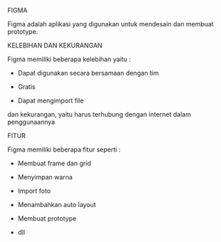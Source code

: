 FIGMA

Figma adalah aplikasi yang digunakan untuk mendesain dan membuat prototype.


KELEBIHAN DAN KEKURANGAN

Figma memiliki beberapa kelebihan yaitu :

-	Dapat digunakan secara bersamaan dengan tim

-	Gratis

-	Dapat mengimport file

dan kekurangan, yaitu harus terhubung dengan internet dalam penggunaannya


FITUR

Figma memiliki beberapa fitur seperti :

-	Membuat frame dan grid

-	Menyimpan warna

-	Import foto

-	Menambahkan auto layout

-	Membuat prototype

-	dll
